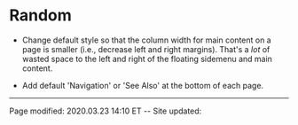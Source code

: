 [//]: # ( This is where you should put your notes about setting up the MDwiki for the first time; and/or maybe create a blog post about it, with a document here or in Google Drive.)

# Random

 * Change default style so that the column width for main content on a page is smaller (i.e., decrease left and right margins).  That's a *lot* of wasted space to the left and right of the floating sidemenu and main content.
 
 * Add default 'Navigation' or 'See Also' at the bottom of each page.
 
<hr class="tight"><p class="timestamp">Page modified: 2020.03.23 14:10 ET -- Site updated: <span id="timestamp"></span></p>
<script type='text/javascript'>var timestamp=new Date(document.lastModified); document.getElementById("timestamp").innerHTML = timestamp;</script>

